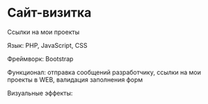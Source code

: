 # Сайт-визитка
Ссылки на мои проекты

Язык: PHP, JavaScript, CSS

Фреймворк: Bootstrap

Функционал: отправка сообщений разработчику, ссылки на мои проекты в WEB, валидация заполнения форм

Визуальные эффекты: 
